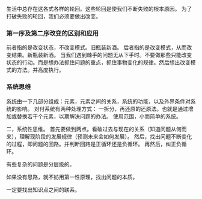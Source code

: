 生活中总存在这各式各样的轮回。这些轮回是使我们不断失败的根本原因。
为了打破失败的轮回，我们必须要做出改变。

### 第一序及第二序改变的区别和应用
前者指的是改变状态，不改变模式。旧瓶装新酒。
后者指的是改变模式，从而改变结果。新瓶装新酒。
当我们遇到棘手的问题无从下手时。不要做那些只能改变状态的行动。而是想办法抓住问题的重点，抓住事物变化的规律。然后想出改变模式的方法。并高度执行。

### 系统思维
系统由一下几部分组成：元素，元素之间的关系，系统的功能，以及外界条件对系统的影响。
对付系统有两种处理方式：
一拆分，再还原的还原法。也就是通过增加或替换若干个元素，以期解决问题的办法。
使用范围，小而简单的系统。

二，系统性思维。
首先要做到两点。看破过去与现在的关系（知道问题从何而来），理解现阶段的发展规律（预测未来会如何发展）。
然后，找出问题不断变化的过程，即问题的回路。并判断回路是正循环还是负循环。
再然后，纠正负循环。

有些复杂的问题是分层级的。

如果没有思路，就不妨用第一性原理，找出问题的本质。

一定要找出知识点之间的联系。
